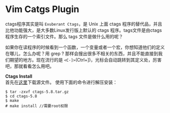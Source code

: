 # Vim Catgs Plugin

ctags程序其实是叫 `Exuberant Ctags`，是 Unix 上面 ctags 程序的替代品，并且比他功能强大，是大多数Linux发行版上默认的 ctags 程序。tags文件是由ctags程序生存的一个索引文件。那么 tags 文件是做什么用的呢？    

如果你在读程序的时候看到一个函数，一个变量或者一个宏，你想知道他们的定义在哪儿，怎么办呢？用 grep ? 那样会搜出很多不相关的东西，并且不能直接到我们期望的地方。现在流行的是 `<C-]>`(Ctrl+])，光标会自动跳转到其定义处，厉害吧，那就看看怎么用吧。

**Ctags Install**   
首先在[这里](http://ctags.sourceforge.net)下载源文件。
使用下面的命令进行解压安装：
```
$ tar -zxvf ctags-5.8.tar.gz
$ cd ctags-5.8
$ make
# make install //需要root权限
```












